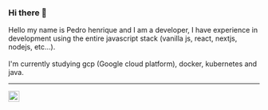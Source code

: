 ### Hi there 👋

<p align="left">
  Hello my name is Pedro henrique and I am a developer, I have experience in development using the entire javascript stack (vanilla js, react, nextjs, nodejs, etc...).
  <br/><br/>
  I'm currently studying gcp (Google cloud platform), docker, kubernetes and java.
</p>

<hr />

<a target="_blank" href="https://www.linkedin.com/in/pedro-henrique-da-silva-008816199">
  <img align="left" alt="LinkdeIN" width="22px" src="https://cdn.jsdelivr.net/npm/simple-icons@v3/icons/linkedin.svg" />
</a>

<!-- 

Here are some ideas to get you started:

- 🔭 I’m currently working on ...
- 🌱 I’m currently learning ...
- 👯 I’m looking to collaborate on ...
- 🤔 I’m looking for help with ...
- 💬 Ask me about ...
- 📫 How to reach me: ...
- 😄 Pronouns: ...
- ⚡ Fun fact: ...
-->
